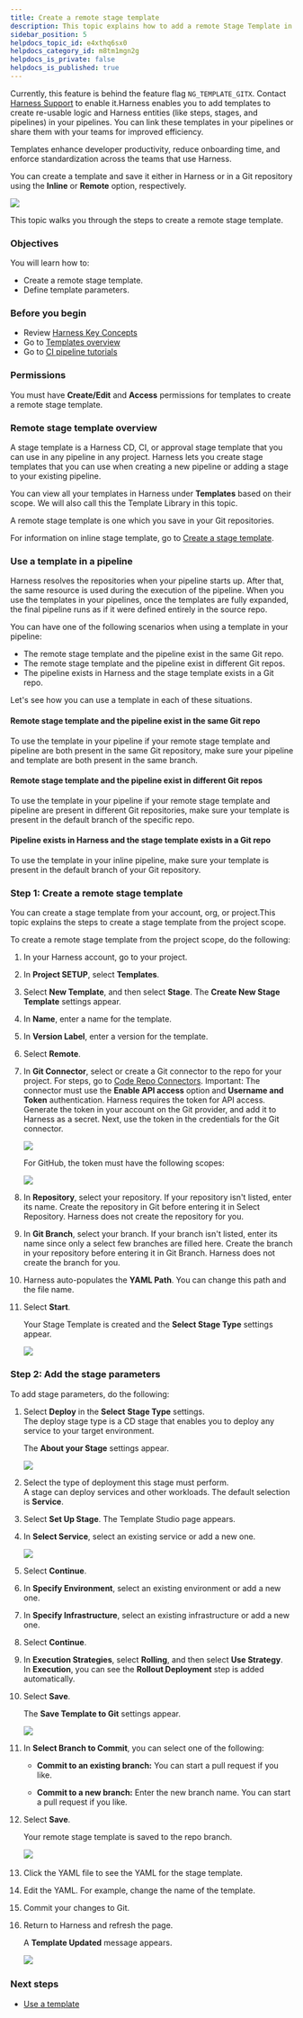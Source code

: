 ```yaml
---
title: Create a remote stage template
description: This topic explains how to add a remote Stage Template in Harness.
sidebar_position: 5
helpdocs_topic_id: e4xthq6sx0
helpdocs_category_id: m8tm1mgn2g
helpdocs_is_private: false
helpdocs_is_published: true
---
```


Currently, this feature is behind the feature flag `NG_TEMPLATE_GITX`. Contact [Harness Support](mailto:support@harness.io) to enable it. ​​Harness enables you to add templates to create re-usable logic and Harness entities (like steps, stages, and pipelines) in your pipelines. You can link these templates in your pipelines or share them with your teams for improved efficiency.

Templates enhance developer productivity, reduce onboarding time, and enforce standardization across the teams that use Harness.

You can create a template and save it either in Harness or in a Git repository using the **Inline** or **Remote** option, respectively.​

![](./static/create-a-remote-stage-template-87.png)

This topic walks you through the steps to create a remote stage template.​

### Objectives

You will learn how to:

* Create a remote stage template.
* Define template parameters​​.

### Before you begin

* Review [Harness Key Concepts​](../../first-gen/starthere-firstgen/harness-key-concepts.md)
* Go to [Templates overview](template.md)
* Go to [CI pipeline tutorials​](../../continuous-integration/ci-quickstarts/ci-pipeline-quickstart.md)

### Permissions

You must have **Create/Edit** and **Access** permissions for templates to create a remote stage template.

### Remote stage template overview

A stage template is a Harness CD, CI, or approval stage template that you can use in any pipeline in any project. Harness lets you create stage templates that you can use when creating a new pipeline or adding a stage to your existing pipeline.

You can view all your templates in Harness under **Templates** based on their scope. ​We will also call this the Template Library in this topic.

A remote stage template is one which you save in your Git repositories.

For information on inline stage template, go to [Create a stage template](add-a-stage-template.md).

### Use a template in a pipeline

Harness resolves the repositories when your pipeline starts up. ​After that, the same resource is used during the execution of the pipeline. When you use the templates in your pipelines, once the templates are fully expanded, the final pipeline runs as if it were defined entirely in the source repo.​

You can have one of the following scenarios when using a template in your pipeline:​

* The remote stage template and the pipeline exist in the same Git repo.
* The remote stage template and the pipeline exist in different Git repos​.
* The pipeline exists in Harness and the stage template exists in a Git repo.​

Let's see how you can use a template in each of these situations.​

#### Remote stage template and the pipeline exist in the same Git repo

To use the template in your pipeline if your remote stage template and pipeline are both present in the same Git repository, make sure your pipeline and template are both present in the same branch.​​

#### Remote stage template and the pipeline exist in different Git repos

To use the template in your pipeline if your remote stage template and pipeline are present in different Git repositories,​ make sure your template is present in the default branch of the specific repo.​

#### Pipeline exists in Harness and the stage template exists in a Git repo

To use the template in your inline pipeline​, make sure your template is present in the default branch of your Git repository.​

### Step 1: Create a remote stage template

You can create a stage template from your account, org, or project. ​This topic explains the steps to create a stage template from the project scope.

To create a remote stage template from the project scope, do the following:

1. In your Harness account, go to your project.​
2. In **Project SETUP**, select **Templates**.
3. Select **New Template**, and then select **Stage**. ​The **Create New Stage Template** settings appear.
4. In **Name**, enter a name for the template.​
5. In **Version Label**, enter a version for the template.​
6. Select **Remote**.
7. In **Git Connector**, select or create a Git connector to the repo for your project.​ For steps, go to [Code Repo Connectors](/docs/category/code-repo-connectors). Important: The connector must use the **Enable API access** option and **Username and Token** authentication. ​Harness requires the token for API access. Generate the token in your account on the Git provider, and add it to Harness as a secret. Next, use the token in the credentials for the Git connector.​​

   ![](./static/create-a-remote-stage-template-88.png)

   For GitHub, the token must have the following scopes:​

   ![](./static/create-a-remote-stage-template-89.png)

8. In **Repository**, select your repository. If your repository isn't listed, enter its name. ​Create the repository in Git before entering it in Select Repository. Harness does not create the repository for you.​
9. In **Git Branch**, select your branch. If your branch isn't listed, enter its name since only a select few branches are filled here. Create the branch in your repository before entering it in Git Branch. Harness does not create the branch for you.​​
10. ​Harness auto-populates the **YAML Path**. You can change this path and the file name.
11. Select **Start**.​​  

    Your Stage Template is created and the **Select Stage Type** settings appear.

    ![](./static/create-a-remote-stage-template-90.png)

### Step 2: Add the stage parameters

To add stage parameters, do the following:

1. Select **Deploy** in the **Select** **Stage Type** settings.  
The deploy stage type is a CD stage that enables you to deploy any service to your target environment.​

   The **About your Stage** settings appear.

   ![](./static/create-a-remote-stage-template-91.png)

2. Select the type of deployment this stage must perform.​  
A stage can deploy services and other workloads. The default selection is **Service**.
3. Select **Set Up Stage**. The Template Studio page appears.
4. In **Select Service**, select an existing service or add a new one.

   ![](./static/create-a-remote-stage-template-92.png)

5. Select **Continue**.

6. In **Specify Environment**, select an existing environment or add a new one.
7. In **Specify Infrastructure**, select an existing infrastructure or add a new one.
8. Select **Continue**.
9. In **Execution Strategies**, select **Rolling**, and then select **Use Strategy**.  
In **Execution**, you can see the **Rollout Deployment** step is added automatically.
10. Select **Save**.

    The **Save Template to Git** settings appear.

    ![](./static/create-a-remote-stage-template-93.png)

11. In **Select Branch to Commit**, you can select one of the following:​

	- **Commit to an existing branch:** You can start a pull request if you like.​​

	- **Commit to a new branch:**​ Enter the new branch name. You can start a pull request if you like.​

12. Select **Save**.
    
	Your remote stage template is saved to the repo branch.​

    ​![](./static/create-a-remote-stage-template-94.png)

13. Click the YAML file to see the YAML for the stage template.​
14. Edit the YAML. For example, change the name of the template.​​
15. Commit your changes to Git.​​
16. Return to Harness and refresh the page.​​​

    A **Template Updated** message appears.
	
	​![](./static/create-a-remote-stage-template-95.png)

### Next steps

* [Use a template](use-a-template.md)
